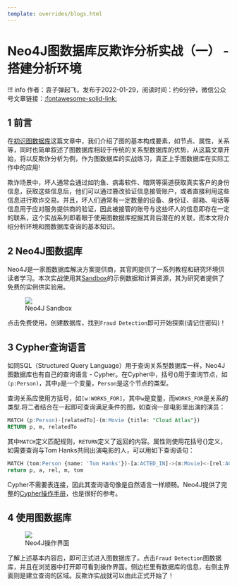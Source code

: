 ```yaml
---
template: overrides/blogs.html
---
```


# Neo4J图数据库反欺诈分析实战（一） - 搭建分析环境

!!! info
    作者：袁子弹起飞，发布于2022-01-29，阅读时间：约6分钟，微信公众号文章链接：[:fontawesome-solid-link:]()

## 1 前言

在[初识图数据库](https://mp.weixin.qq.com/s?__biz=MzI4Mjk3NzgxOQ==&mid=2247485112&idx=1&sn=efd4f9b472a3d58378407bb6fad46a2f&chksm=eb90f5ccdce77cda0285d53331834a787364d4458a3588173c9fe8ef6953499362bd64f7c918&token=1650861834&lang=zh_CN#rd)这篇文章中，我们介绍了图的基本构成要素，如节点、属性，关系等，同时也简单叙述了图数据库相较于传统的关系型数据库的优势，从这篇文章开始，将以反欺诈分析为例，作为图数据库的实战练习，真正上手图数据库在实际工作中的应用!

欺诈场景中，坏人通常会通过如钓鱼、病毒软件、暗网等渠道获取真实客户的身份信息，获取这些信息后，他们可以通过篡改验证信息接管账户，或者直接利用这些信息进行欺诈交易。并且，坏人们通常有一定数量的设备、身份证、邮箱、电话等信息用于应对服务提供商的验证，因此被接管的账号与这些坏人的信息即存在一定的联系，这个实战系列即着眼于使用图数据库挖掘其背后潜在的关联，而本文将介绍分析环境和图数据库查询的基本知识。

## 2 Neo4J图数据库

Neo4J是一家图数据库解决方案提供商，其官网提供了一系列教程和研究环境供读者学习。本次实战使用其[Sandbox](https://sandbox.neo4j.com/ 'Neo4J Sandbox')的示例数据和计算资源，其为研究者提供了免费的实例供实验用。

<figure>
  <img src="https://cdn.jsdelivr.net/gh/BulletTech2021/Pics/img/1_V/Neo4J_Sandbox.png"  />
  <figcaption>Neo4J Sandbox</figcaption>
</figure>

点击免费使用，创建数据库，找到`Fraud Detection`即可开始探索(请记住密码)！

## 3 Cypher查询语言

如同SQL（Structured Query Language）用于查询关系型数据库一样，Neo4J图数据库也有自己的查询语言 - Cypher。在Cypher中，括号()用于查询节点，如`(p:Person)`，其中`p`是一个变量，`Person`是这个节点的类型。

查询关系应使用方括号，如`[w:WORKS_FOR]`，其中`w`是变量，而`WORKS_FOR`是关系的类型.将二者结合在一起即可查询满足条件的图，如查询一部电影里出演的演员：

```sql
MATCH (p:Person)-[relatedTo]-(m:Movie {title: "Cloud Atlas"})
RETURN p, m, relatedTo
```

其中`MATCH`定义匹配规则，`RETURN`定义了返回的内容。属性则使用花括号{}定义，如需要查询与Tom Hanks共同出演电影的人，可以用如下查询语句：

```sql
MATCH (tom:Person {name: 'Tom Hanks'})-[a:ACTED_IN]->(m:Movie)<-[rel:ACTED_IN]-(p:Person)
return p, a, rel, m, tom
```

Cypher不需要表连接，因此其查询语句像是自然语言一样顺畅。Neo4J提供了完整的[Cypher操作手册](https://neo4j.com/docs/cypher-manual/4.2/ 'Cypher操作手册')，也是很好的参考。


## 4 使用图数据库


<figure>
  <img src="https://cdn.jsdelivr.net/gh/BulletTech2021/Pics/img/1_V/Fraud操作界面.png"  />
  <figcaption>Neo4J操作界面</figcaption>
</figure>


了解上述基本内容后，即可正式进入图数据库了。点击`Fraud Detection`图数据库，并且在浏览器中打开即可看到操作界面。侧边栏里有数据库的信息，右侧主界面则是建立查询的区域。反欺诈实战就可以由此正式开始了！



